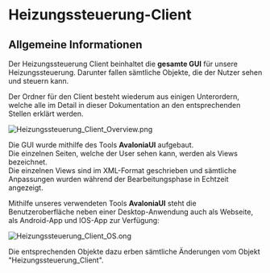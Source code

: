 # Heizungssteuerung-Client

## Allgemeine Informationen

Der Heizungssteuerung Client beinhaltet die **gesamte GUI** für unsere Heizungssteuerung. 
Darunter fallen sämtliche Objekte, die der Nutzer sehen und steuern kann. 

Der Ordner für den Client besteht wiederum aus einigen Unterordern, welche alle im Detail in dieser Dokumentation an den entsprechenden Stellen erklärt werden.

![Heizungssteuerung_Client_Overview.png](/resources/Heizungssteuerung_Client_Overview.png)

Die GUI wurde mithilfe des Tools **AvaloniaUI** aufgebaut.<br>
Die einzelnen Seiten, welche der User sehen kann, werden als Views bezeichnet.<br>
Die einzelnen Views sind im XML-Format geschrieben und sämtliche Anpassungen wurden während der Bearbeitungsphase in Echtzeit angezeigt.

Mithilfe unseres verwendeten Tools **AvaloniaUI** steht die Benutzeroberfläche neben einer Desktop-Anwendung auch als Webseite, als Android-App und IOS-App zur Verfügung:

![Heizungssteuerung_Client_OS.ong](/resources/Heizungssteuerung_Client_OS.png)

Die entsprechenden Objekte dazu erben sämtliche Änderungen vom Objekt "Heizungssteuerung_Client".
